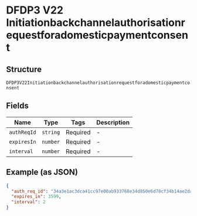 
# DFDP3 V22 Initiationbackchannelauthorisationrequestforadomesticpaymentconsent

## Structure

`DFDP3V22Initiationbackchannelauthorisationrequestforadomesticpaymentconsent`

## Fields

| Name | Type | Tags | Description |
|  --- | --- | --- | --- |
| `authReqId` | `string` | Required | - |
| `expiresIn` | `number` | Required | - |
| `interval` | `number` | Required | - |

## Example (as JSON)

```json
{
  "auth_req_id": "34a3e1ac3dca41cc97e00ab933768e34d850e6d78cf34b14ae2da8f5e793d7b2",
  "expires_in": 3599,
  "interval": 2
}
```

